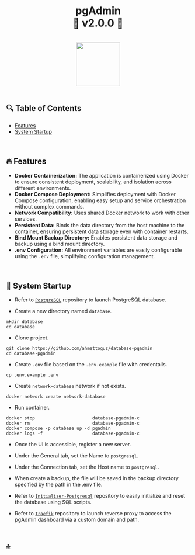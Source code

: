 <h1 id="top" align="center">pgAdmin <br/> 🚢 v2.0.0 🚢</h1>

<br>

<div align="center">
    <img height=120 src="assets/banner.png">
</div>

<br>

## 🔍 Table of Contents

- [Features](#features)
- [System Startup](#system-startup)

<br/>

<h2 id="features">🔥 Features</h2>

- **Docker Containerization:** The application is containerized using Docker to ensure consistent deployment, scalability, and isolation across different environments.
- **Docker Compose Deployment:** Simplifies deployment with Docker Compose configuration, enabling easy setup and service orchestration without complex commands.
- **Network Compatibility:** Uses shared Docker network to work with other services.
- **Persistent Data:** Binds the data directory from the host machine to the container, ensuring persistent data storage even with container restarts.
- **Bind Mount Backup Directory:** Enables persistent data storage and backup using a bind mount directory.
- **.env Configuration:** All environment variables are easily configurable using the `.env` file, simplifying configuration management.

<br/>

<h2 id="system-startup">🚀 System Startup</h2>

- Refer to [`PostgreSQL`](https://github.com/ahmettoguz/database-postgresql) repository to launch PostgreSQL database.

- Create a new directory named `database`.

```
mkdir database
cd database
```

- Clone project.

```
git clone https://github.com/ahmettoguz/database-pgadmin
cd database-pgadmin
```

- Create `.env` file based on the `.env.example` file with credentails.

```
cp .env.example .env
```

- Create `network-database` network if not exists.

```
docker network create network-database
```

- Run container.

```
docker stop                      database-pgadmin-c
docker rm                        database-pgadmin-c
docker compose -p database up -d pgadmin
docker logs -f                   database-pgadmin-c
```

- Once the UI is accessible, register a new server.

- Under the General tab, set the Name to `postgresql`.

- Under the Connection tab, set the Host name to `postgresql`.

- When create a backup, the file will be saved in the backup directory specified by the path in the .env file.

- Refer to [`Initializer-Postgresql`](https://github.com/ahmettoguz/database-initializer-postgresql) repository to easily initialize and reset the database using SQL scripts.

- Refer to [`Traefik`](https://github.com/ahmettoguz/proxy-traefik) repository to launch reverse proxy to access the pgAdmin dashboard via a custom domain and path.

<br/>

### [🔝](#top)
